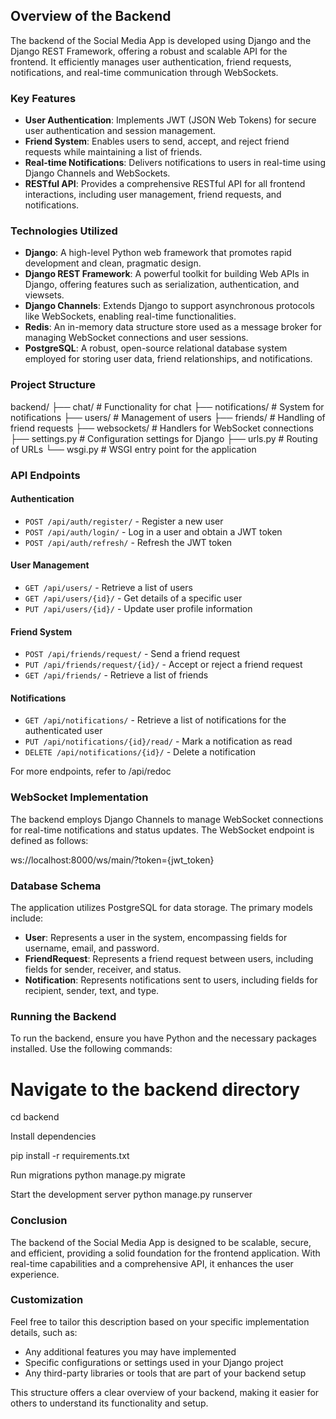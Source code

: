 ## Overview of the Backend

The backend of the Social Media App is developed using Django and the Django REST Framework, offering a robust and scalable API for the frontend. It efficiently manages user authentication, friend requests, notifications, and real-time communication through WebSockets.

### Key Features

- **User Authentication**: Implements JWT (JSON Web Tokens) for secure user authentication and session management.
- **Friend System**: Enables users to send, accept, and reject friend requests while maintaining a list of friends.
- **Real-time Notifications**: Delivers notifications to users in real-time using Django Channels and WebSockets.
- **RESTful API**: Provides a comprehensive RESTful API for all frontend interactions, including user management, friend requests, and notifications.

### Technologies Utilized

- **Django**: A high-level Python web framework that promotes rapid development and clean, pragmatic design.
- **Django REST Framework**: A powerful toolkit for building Web APIs in Django, offering features such as serialization, authentication, and viewsets.
- **Django Channels**: Extends Django to support asynchronous protocols like WebSockets, enabling real-time functionalities.
- **Redis**: An in-memory data structure store used as a message broker for managing WebSocket connections and user sessions.
- **PostgreSQL**: A robust, open-source relational database system employed for storing user data, friend relationships, and notifications.

### Project Structure
backend/
├── chat/ # Functionality for chat
├── notifications/ # System for notifications
├── users/ # Management of users
├── friends/ # Handling of friend requests
├── websockets/ # Handlers for WebSocket connections
├── settings.py # Configuration settings for Django
├── urls.py # Routing of URLs
└── wsgi.py # WSGI entry point for the application

### API Endpoints

#### Authentication
- `POST /api/auth/register/` - Register a new user
- `POST /api/auth/login/` - Log in a user and obtain a JWT token
- `POST /api/auth/refresh/` - Refresh the JWT token

#### User Management
- `GET /api/users/` - Retrieve a list of users
- `GET /api/users/{id}/` - Get details of a specific user
- `PUT /api/users/{id}/` - Update user profile information

#### Friend System
- `POST /api/friends/request/` - Send a friend request
- `PUT /api/friends/request/{id}/` - Accept or reject a friend request
- `GET /api/friends/` - Retrieve a list of friends

#### Notifications
- `GET /api/notifications/` - Retrieve a list of notifications for the authenticated user
- `PUT /api/notifications/{id}/read/` - Mark a notification as read
- `DELETE /api/notifications/{id}/` - Delete a notification

For more endpoints, refer to /api/redoc

### WebSocket Implementation

The backend employs Django Channels to manage WebSocket connections for real-time notifications and status updates. The WebSocket endpoint is defined as follows:

ws://localhost:8000/ws/main/?token={jwt_token}

### Database Schema

The application utilizes PostgreSQL for data storage. The primary models include:

- **User**: Represents a user in the system, encompassing fields for username, email, and password.
- **FriendRequest**: Represents a friend request between users, including fields for sender, receiver, and status.
- **Notification**: Represents notifications sent to users, including fields for recipient, sender, text, and type.

### Running the Backend

To run the backend, ensure you have Python and the necessary packages installed. Use the following commands:

# Navigate to the backend directory

cd backend

Install dependencies

pip install -r requirements.txt

Run migrations
python manage.py migrate

Start the development server
python manage.py runserver

### Conclusion

The backend of the Social Media App is designed to be scalable, secure, and efficient, providing a solid foundation for the frontend application. With real-time capabilities and a comprehensive API, it enhances the user experience.

### Customization

Feel free to tailor this description based on your specific implementation details, such as:
- Any additional features you may have implemented
- Specific configurations or settings used in your Django project
- Any third-party libraries or tools that are part of your backend setup

This structure offers a clear overview of your backend, making it easier for others to understand its functionality and setup.
